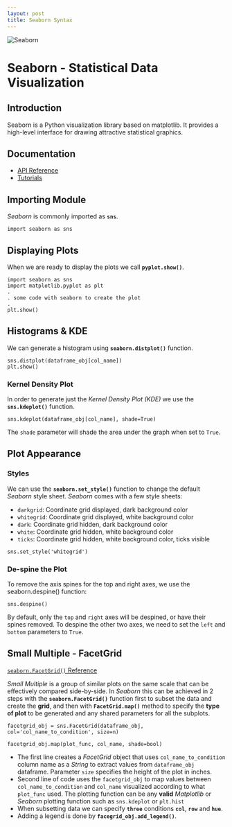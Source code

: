 ```yaml
---
layout: post
title: Seaborn Syntax
---
```


![Seaborn](https://seaborn.pydata.org/_images/hexbin_marginals.png "Seaborn Graphics Example")

# Seaborn - Statistical Data Visualization

## Introduction
Seaborn is a Python visualization library based on matplotlib. It provides a high-level interface for drawing attractive statistical graphics.

## Documentation

* [API Reference](https://seaborn.pydata.org/api.html)
* [Tutorials](https://seaborn.pydata.org/tutorial.html)

## Importing Module
_Seaborn_ is commonly imported as __`sns`__.
```
import seaborn as sns
```

## Displaying Plots
When we are ready to display the plots we call __`pyplot.show()`__.
```
import seaborn as sns
import matplotlib.pyplot as plt
. 
. some code with seaborn to create the plot
.
plt.show()
```

## Histograms & KDE
We can generate a histogram using __`seaborn.distplot()`__ function.
```
sns.distplot(dataframe_obj[col_name])
plt.show()
```
### Kernel Density Plot
In order to generate just the _Kernel Density Plot (KDE)_ we use the __`sns.kdeplot()`__ function.
```
sns.kdeplot(dataframe_obj[col_name], shade=True)
```
The `shade` parameter will shade the area under the graph when set to `True`.


## Plot Appearance

### Styles
We can use the __`seaborn.set_style()`__ function to change the default _Seaborn_ style sheet. _Seaborn_ comes with a few style sheets:

* `darkgrid`: Coordinate grid displayed, dark background color
* `whitegrid`: Coordinate grid displayed, white background color
* `dark`: Coordinate grid hidden, dark background color
* `white`: Coordinate grid hidden, white background color
* `ticks`: Coordinate grid hidden, white background color, ticks visible

```
sns.set_style('whitegrid')
```

### De-spine the Plot
To remove the axis spines for the top and right axes, we use the seaborn.despine() function:
```
sns.despine()
```

By default, only the `top` and `right` axes will be despined, or have their spines removed. To despine the other two axes, we need to set the `left` and `bottom` parameters to `True`.

## Small Multiple - FacetGrid

[`seaborn.FacetGrid()` Reference](http://seaborn.pydata.org/generated/seaborn.FacetGrid.html#seaborn.FacetGrid)

_Small Multiple_ is a group of similar plots on the same scale that can be effectively compared side-by-side. In _Seaborn_ this can be achieved in 2 steps with the __`seaborn.FacetGrid()`__ function first to subset the data and create the __grid__, and then with __`FacetGrid.map()`__ method to specify the __type of plot__ to be generated and any shared parameters for all the subplots.
```
facetgrid_obj = sns.FacetGrid(dataframe_obj, col='col_name_to_condition', size=n)

facetgrid_obj.map(plot_func, col_name, shade=bool)
```
* The first line creates a _FacetGrid_ object that uses `col_name_to_condition` column name as a _String_ to extract values from `dataframe_obj` dataframe. Parameter `size` specifies the height of the plot in inches.
* Second line of code uses the `facetgrid_obj` to map values between `col_name_to_condition` and `col_name` visualized according to what `plot_func` used. The plotting function can be any __valid__ _Matplotlib_ or _Seaborn_ plotting function such as `sns.kdeplot` or `plt.hist`
* When subsetting data we can specify __`three`__ conditions __`col`__, __`row`__ and __`hue`__.
* Adding a legend is done by __`facegrid_obj.add_legend()`__.

